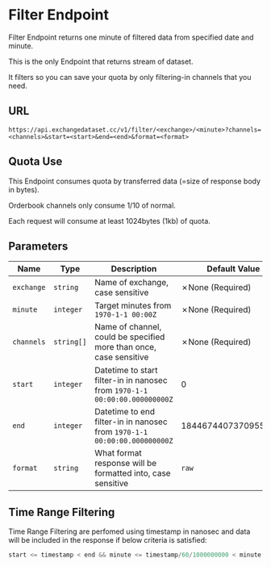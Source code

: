 # Filter Endpoint

Filter Endpoint returns one minute of filtered data from specified date and minute.

This is the only Endpoint that returns stream of dataset.

It filters so you can save your quota by only filtering-in channels that you need.

## URL

```url
https://api.exchangedataset.cc/v1/filter/<exchange>/<minute>?channels=<channels>&start=<start>&end=<end>&format=<format>
```

## Quota Use

This Endpoint consumes quota by transferred data (=size of response body in bytes).

Orderbook channels only consume 1/10 of normal.

Each request will consume at least 1024bytes (1kb) of quota.

## Parameters

| Name       | Type       | Description                                                                | Default Value        |
| ---------- | ---------- | -------------------------------------------------------------------------- | -------------------- |
| `exchange` | `string`   | Name of exchange, case sensitive                                           | ✗None (Required)     |
| `minute`   | `integer`  | Target minutes from `1970-1-1 00:00Z`                                      | ✗None (Required)     |
| `channels` | `string[]` | Name of channel, could be specified more than once, case sensitive         | ✗None (Required)     |
| `start`    | `integer`  | Datetime to start filter-in in nanosec from `1970-1-1 00:00:00.000000000Z` | 0                    |
| `end`      | `integer`  | Datetime to end filter-in in nanosec from `1970-1-1 00:00:00.000000000Z`   | 18446744073709551615 |
| `format`   | `string`   | What format response will be formatted into, case sensitive                | `raw`                |

## Time Range Filtering

Time Range Filtering are perfomed using timestamp in nanosec and data will be included in the response if below criteria is satisfied:

```javascript
start <= timestamp < end && minute <= timestamp/60/1000000000 < minute + 1
```
